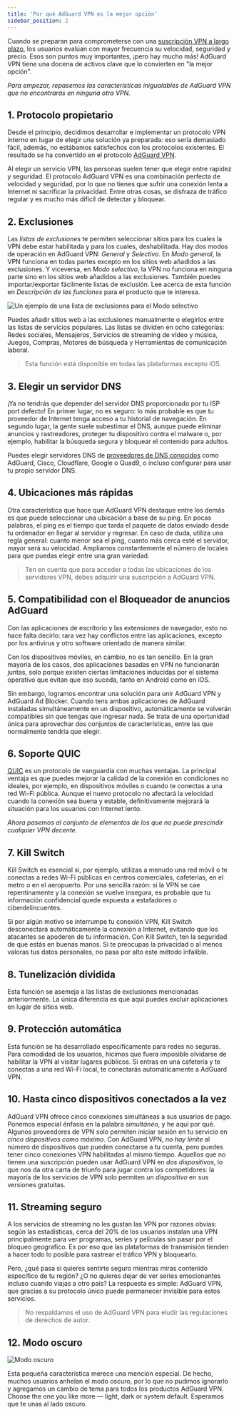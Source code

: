 ```yaml
---
title: 'Por qué AdGuard VPN es la mejor opción'
sidebar_position: 2
---
```


Cuando se preparan para comprometerse con una [suscripción VPN a largo plazo](subscription.md), los usuarios evalúan con mayor frecuencia su velocidad, seguridad y precio. Esos son puntos muy importantes, ¡pero hay mucho más! AdGuard VPN tiene una docena de activos clave que lo convierten en "la mejor opción".

*Para empezar, repasemos las características inigualables de AdGuard VPN que no encontrarás en ninguna otra VPN.*

## 1. Protocolo propietario
Desde el principio, decidimos desarrollar e implementar un protocolo VPN interno en lugar de elegir una solución ya preparada: eso sería demasiado fácil, además, no estábamos satisfechos con los protocolos existentes. El resultado se ha convertido en el protocolo [AdGuard VPN](adguard-vpn-protocol.mdx).

Al elegir un servicio VPN, las personas suelen tener que elegir entre rapidez y seguridad. El protocolo AdGuard VPN es una combinación perfecta de velocidad y seguridad, por lo que no tienes que sufrir una conexión lenta a Internet ni sacrificar la privacidad. Entre otras cosas, se disfraza de tráfico regular y es mucho más difícil de detectar y bloquear.

## 2. Exclusiones
Las *listas de exclusiones* te permiten seleccionar sitios para los cuales la VPN debe estar habilitada y para los cuales, deshabilitada. Hay dos modos de operación en AdGuard VPN: *General* y *Selectivo*. En *Modo general*, la VPN funciona en todas partes excepto en los sitios web añadidos a las exclusiones. Y viceversa, en *Modo selectivo*, la VPN no funciona en ninguna parte sino en los sitios web añadidos a las exclusiones. También puedes importar/exportar fácilmente listas de exclusión. Lee acerca de esta función en *Descripción de las funciones* para el producto que te interesa.

![Un ejemplo de una lista de exclusiones para el Modo selectivo](https://cdn.adguard.com/public/Adguard/Blog/vpn_export_exclusions.png)

Puedes añadir sitios web a las exclusiones manualmente o elegirlos entre las listas de servicios populares. Las listas se dividen en ocho categorías: Redes sociales, Mensajeros, Servicios de streaming de vídeo y música, Juegos, Compras, Motores de búsqueda y Herramientas de comunicación laboral.

> Esta función está disponible en todas las plataformas excepto iOS.

## 3. Elegir un servidor DNS
¡Ya no tendrás que depender del servidor DNS proporcionado por tu ISP port defecto! En primer lugar, no es seguro: lo más probable es que tu proveedor de Internet tenga acceso a tu historial de navegación. En segundo lugar, la gente suele subestimar el DNS, aunque puede eliminar anuncios y rastreadores, proteger tu dispositivo contra el malware o, por ejemplo, habilitar la búsqueda segura y bloquear el contenido para adultos.

Puedes elegir servidores DNS de [proveedores de DNS conocidos](https://kb.adguard.com/en/general/dns-providers) como AdGuard, Cisco, Cloudflare, Google o Quad9, o incluso configurar para usar tu propio servidor DNS.

## 4. Ubicaciones más rápidas

Otra característica que hace que AdGuard VPN destaque entre los demás es que puede seleccionar una ubicación a base de su ping. En pocas palabras, el ping es el tiempo que tarda el paquete de datos enviado desde tu ordenador en llegar al servidor y regresar. En caso de duda, utiliza una regla general: cuanto menor sea el ping, cuanto más cerca esté el servidor, mayor será su velocidad. Ampliamos constantemente el número de locales para que puedas elegir entre una gran variedad.

> Ten en cuenta que para acceder a todas las ubicaciones de los servidores VPN, debes adquirir una suscripción a AdGuard VPN.

## 5. Compatibilidad con el Bloqueador de anuncios AdGuard

Con las aplicaciones de escritorio y las extensiones de navegador, esto no hace falta decirlo: rara vez hay conflictos entre las aplicaciones, excepto por los antivirus y otro software orientado de manera similar.

Con los dispositivos móviles, en cambio, no es tan sencillo. En la gran mayoría de los casos, dos aplicaciones basadas en VPN no funcionarán juntas, solo porque existen ciertas limitaciones inducidas por el sistema operativo que evitan que eso suceda, tanto en Android como en iOS.

Sin embargo, logramos encontrar una solución para unir AdGuard VPN y AdGuard Ad Blocker. Cuando tens ambas aplicaciones de AdGuard instaladas simultáneamente en un dispositivo, automáticamente se volverán compatibles sin que tengas que ingresar nada. Se trata de una oportunidad única para aprovechar dos conjuntos de características, entre las que normalmente tendría que elegir.

## 6. Soporte QUIC
[QUIC](https://adguard.com/en/blog/dns-over-quic.html) es un protocolo de vanguardia con muchas ventajas. La principal ventaja es que puedes mejorar la calidad de la conexión en condiciones no ideales, por ejemplo, en dispositivos móviles o cuando te conectas a una red Wi-Fi pública. Aunque el nuevo protocolo no afectará la velocidad cuando la conexión sea buena y estable, definitivamente mejorará la situación para los usuarios con Internet lento.

*Ahora pasemos al conjunto de elementos de los que no puede prescindir cualquier VPN decente.*

## 7. Kill Switch
Kill Switch es esencial si, por ejemplo, utilizas a menudo una red móvil o te conectas a redes Wi-Fi públicas en centros comerciales, cafeterías, en el metro o en el aeropuerto. Por una sencilla razón: si la VPN se cae repentinamente y la conexión se vuelve insegura, es probable que tu información confidencial quede expuesta a estafadores o ciberdelincuentes.

Si por algún motivo se interrumpe tu conexión VPN, Kill Switch desconectará automáticamente la conexión a Internet, evitando que los atacantes se apoderen de tu información. Con Kill Switch, ten la seguridad de que estás en buenas manos. Si te preocupas la privacidad o al menos valoras tus datos personales, no pasa por alto este método infalible.

## 8. Tunelización dividida
Esta función se asemeja a las listas de exclusiones mencionadas anteriormente. La única diferencia es que aquí puedes excluir aplicaciones en lugar de sitios web.

## 9. Protección automática
Esta función se ha desarrollado específicamente para redes no seguras. Para comodidad de los usuarios, hicimos que fuera imposible olvidarse de habilitar la VPN al visitar lugares públicos. Si entras en una cafetería y te conectas a una red Wi-Fi local, te conectarás automáticamente a AdGuard VPN.

## 10. Hasta cinco dispositivos conectados a la vez
AdGuard VPN ofrece cinco conexiones simultáneas a sus usuarios de pago. Ponemos especial énfasis en la palabra *simultáneo*, y he aquí por qué. Algunos proveedores de VPN solo permiten iniciar sesión en tu servicio en *cinco dispositivos como máximo*. Con AdGuard VPN, *no hay límite* al número de dispositivos que pueden conectarse a tu cuenta, pero puedes tener cinco conexiones VPN habilitadas al mismo tiempo. Aquellos que no tienen una suscripción pueden usar AdGuard VPN en *dos dispositivos*, lo que nos da otra carta de triunfo para jugar contra los competidores: la mayoría de los servicios de VPN solo permiten *un dispositivo* en sus versiones gratuitas.

## 11. Streaming seguro
A los servicios de streaming no les gustan las VPN por razones obvias: según las estadísticas, cerca del 20% de los usuarios instalan una VPN principalmente para ver programas, series y películas sin pasar por el bloqueo geografico. Es por eso que las plataformas de transmisión tienden a hacer todo lo posible para rastrear el tráfico VPN y bloquearlo.

Pero, ¿qué pasa si quieres sentirte seguro mientras miras contenido específico de tu región? ¿O no quieres dejar de ver series emocionantes incluso cuando viajas a otro país? La respuesta es simple: AdGuard VPN, que gracias a su protocolo único puede permanecer invisible para estos servicios.

> No respaldamos el uso de AdGuard VPN para eludir las regulaciones de derechos de autor.

## 12. Modo oscuro

![Modo oscuro](https://cdn.adguard.com/public/Adguard/Blog/vpn/main_en_black.png)

Esta pequeña característica merece una mención especial. De hecho, muchos usuarios anhelan el modo oscuro, por lo que no pudimos ignorarlo y agregamos un cambio de tema para todos los productos AdGuard VPN. Choose the one you like more — light, dark or system default. Esperamos que te unas al lado oscuro.
